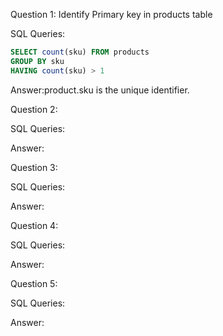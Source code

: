 Question 1: Identify Primary key in products table

SQL Queries:
```sql
SELECT count(sku) FROM products
GROUP BY sku
HAVING count(sku) > 1
```


Answer:product.sku is the unique identifier. 



Question 2: 

SQL Queries:

Answer:



Question 3: 

SQL Queries:

Answer:



Question 4: 

SQL Queries:

Answer:



Question 5: 

SQL Queries:

Answer:
